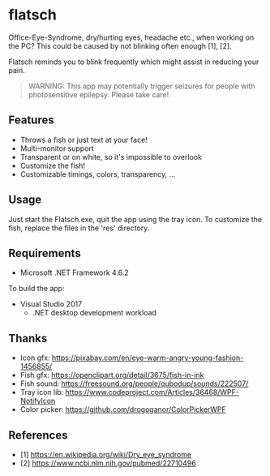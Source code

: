 flatsch
=======

Office-Eye-Syndrome, dry/hurting eyes, headache etc., when working on the PC?
This could be caused by not blinking often enough [1], [2].

Flatsch reminds you to blink frequently which might assist in reducing your pain.

> WARNING: This app may potentially trigger seizures for people with photosensitive epilepsy. Please take care!

Features
--------

* Throws a fish or just text at your face!
* Multi-monitor support
* Transparent or on white, so it's impossible to overlook
* Customize the fish!
* Customizable timings, colors, transparency, ...

Usage
-----

Just start the Flatsch.exe, quit the app using the tray icon.
To customize the fish, replace the files in the 'res' directory.

Requirements
------------

* Microsoft .NET Framework 4.6.2

To build the app:

* Visual Studio 2017
  * .NET desktop development workload

Thanks
------

* Icon gfx: https://pixabay.com/en/eye-warm-angry-young-fashion-1456855/
* Fish gfx: https://openclipart.org/detail/3675/fish-in-ink
* Fish sound: https://freesound.org/people/qubodup/sounds/222507/
* Tray icon lib: https://www.codeproject.com/Articles/36468/WPF-NotifyIcon
* Color picker: https://github.com/drogoganor/ColorPickerWPF

References
----------

* [1] https://en.wikipedia.org/wiki/Dry_eye_syndrome
* [2] https://www.ncbi.nlm.nih.gov/pubmed/22710496
